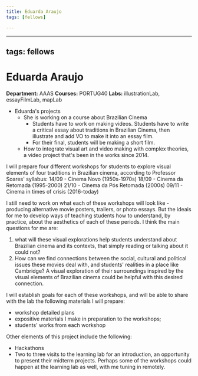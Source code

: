 ```yaml
---
title: Eduarda Araujo
tags: [fellows]

---
```


---
tags: fellows
---

# Eduarda Araujo
**Department:** AAAS
**Courses:** PORTUG40
**Labs:** illustrationLab, essayFilmLab, mapLab

* Eduarda's projects 
    * She is working on a course about Brazilian Cinema
        * Students have to work on making videos. Students have to write a critical essay about traditions in Brazilian Cinema, then illustrate and add VO to make it into an essay film.
        * For their final, students will be making a short film.
    * How to integrate visual art and video making with complex theories, a video project that's been in the works since 2014.

I will prepare four different workshops for students to explore visual elements of four traditions in Brazilian cinema, according to Professor Soares' syllabus: 
14/09 - Cinema Novo (1950s-1970s)
18/09 - Cinema da Retomada (1995-2000)
21/10 - Cinema da Pós Retomada (2000s)
09/11 - Cinema in times of crisis (2016-today)

I still need to work on what each of these workshops will look like  - producing alternative movie posters, trailers, or photo essays. But the ideais for me to develop ways of teaching students how to understand, by practice, about the aesthetics of each of these periods. I think the main questions for me are: 
1. what will these visual explorations help students understand about Brazilian cinema and its contexts, that simply reading or talking about it could not? 
2. How can we find connections between the social, cultural and political issues these movies deal with, and students' realities in a place like Cambridge? A visual exploration of their surroundings inspired by the visual elements of Brazilian cinema could be helpful with this desired connection.

I will establish goals for each of these workshops, and will be able to share with the lab the following materials I will prepare:
- workshop detailed plans
- expositive materials I make in preparation to the workshops;
- students' works from each workshop

Other elements of this project include the following:
- Hackathons
- Two to three visits to the learning lab for an introduction, an opportunity to present their midterm projects. Perhaps some of the workshops could happen at the learning lab as well, with me tuning in remotely.